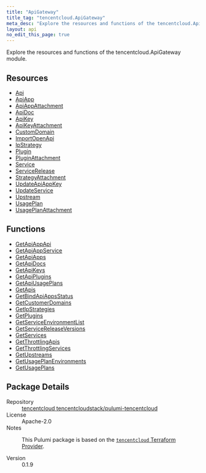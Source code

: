 ```yaml
---
title: "ApiGateway"
title_tag: "tencentcloud.ApiGateway"
meta_desc: "Explore the resources and functions of the tencentcloud.ApiGateway module."
layout: api
no_edit_this_page: true
---
```


<!-- WARNING: this file was generated by Pulumi Docs Generator. -->
<!-- Do not edit by hand unless you're certain you know what you are doing! -->

Explore the resources and functions of the tencentcloud.ApiGateway module.

<h2 id="resources">Resources</h2>
<ul class="api">
    <li><a href="api/" title="Api"><span class="api-symbol api-symbol--resource"></span>Api</a></li>
    <li><a href="apiapp/" title="ApiApp"><span class="api-symbol api-symbol--resource"></span>ApiApp</a></li>
    <li><a href="apiappattachment/" title="ApiAppAttachment"><span class="api-symbol api-symbol--resource"></span>ApiAppAttachment</a></li>
    <li><a href="apidoc/" title="ApiDoc"><span class="api-symbol api-symbol--resource"></span>ApiDoc</a></li>
    <li><a href="apikey/" title="ApiKey"><span class="api-symbol api-symbol--resource"></span>ApiKey</a></li>
    <li><a href="apikeyattachment/" title="ApiKeyAttachment"><span class="api-symbol api-symbol--resource"></span>ApiKeyAttachment</a></li>
    <li><a href="customdomain/" title="CustomDomain"><span class="api-symbol api-symbol--resource"></span>CustomDomain</a></li>
    <li><a href="importopenapi/" title="ImportOpenApi"><span class="api-symbol api-symbol--resource"></span>ImportOpenApi</a></li>
    <li><a href="ipstrategy/" title="IpStrategy"><span class="api-symbol api-symbol--resource"></span>IpStrategy</a></li>
    <li><a href="plugin/" title="Plugin"><span class="api-symbol api-symbol--resource"></span>Plugin</a></li>
    <li><a href="pluginattachment/" title="PluginAttachment"><span class="api-symbol api-symbol--resource"></span>PluginAttachment</a></li>
    <li><a href="service/" title="Service"><span class="api-symbol api-symbol--resource"></span>Service</a></li>
    <li><a href="servicerelease/" title="ServiceRelease"><span class="api-symbol api-symbol--resource"></span>ServiceRelease</a></li>
    <li><a href="strategyattachment/" title="StrategyAttachment"><span class="api-symbol api-symbol--resource"></span>StrategyAttachment</a></li>
    <li><a href="updateapiappkey/" title="UpdateApiAppKey"><span class="api-symbol api-symbol--resource"></span>UpdateApiAppKey</a></li>
    <li><a href="updateservice/" title="UpdateService"><span class="api-symbol api-symbol--resource"></span>UpdateService</a></li>
    <li><a href="upstream/" title="Upstream"><span class="api-symbol api-symbol--resource"></span>Upstream</a></li>
    <li><a href="usageplan/" title="UsagePlan"><span class="api-symbol api-symbol--resource"></span>UsagePlan</a></li>
    <li><a href="usageplanattachment/" title="UsagePlanAttachment"><span class="api-symbol api-symbol--resource"></span>UsagePlanAttachment</a></li>
</ul>

<h2 id="functions">Functions</h2>
<ul class="api">
    <li><a href="getapiappapi/" title="GetApiAppApi"><span class="api-symbol api-symbol--function"></span>GetApiAppApi</a></li>
    <li><a href="getapiappservice/" title="GetApiAppService"><span class="api-symbol api-symbol--function"></span>GetApiAppService</a></li>
    <li><a href="getapiapps/" title="GetApiApps"><span class="api-symbol api-symbol--function"></span>GetApiApps</a></li>
    <li><a href="getapidocs/" title="GetApiDocs"><span class="api-symbol api-symbol--function"></span>GetApiDocs</a></li>
    <li><a href="getapikeys/" title="GetApiKeys"><span class="api-symbol api-symbol--function"></span>GetApiKeys</a></li>
    <li><a href="getapiplugins/" title="GetApiPlugins"><span class="api-symbol api-symbol--function"></span>GetApiPlugins</a></li>
    <li><a href="getapiusageplans/" title="GetApiUsagePlans"><span class="api-symbol api-symbol--function"></span>GetApiUsagePlans</a></li>
    <li><a href="getapis/" title="GetApis"><span class="api-symbol api-symbol--function"></span>GetApis</a></li>
    <li><a href="getbindapiappsstatus/" title="GetBindApiAppsStatus"><span class="api-symbol api-symbol--function"></span>GetBindApiAppsStatus</a></li>
    <li><a href="getcustomerdomains/" title="GetCustomerDomains"><span class="api-symbol api-symbol--function"></span>GetCustomerDomains</a></li>
    <li><a href="getipstrategies/" title="GetIpStrategies"><span class="api-symbol api-symbol--function"></span>GetIpStrategies</a></li>
    <li><a href="getplugins/" title="GetPlugins"><span class="api-symbol api-symbol--function"></span>GetPlugins</a></li>
    <li><a href="getserviceenvironmentlist/" title="GetServiceEnvironmentList"><span class="api-symbol api-symbol--function"></span>GetServiceEnvironmentList</a></li>
    <li><a href="getservicereleaseversions/" title="GetServiceReleaseVersions"><span class="api-symbol api-symbol--function"></span>GetServiceReleaseVersions</a></li>
    <li><a href="getservices/" title="GetServices"><span class="api-symbol api-symbol--function"></span>GetServices</a></li>
    <li><a href="getthrottlingapis/" title="GetThrottlingApis"><span class="api-symbol api-symbol--function"></span>GetThrottlingApis</a></li>
    <li><a href="getthrottlingservices/" title="GetThrottlingServices"><span class="api-symbol api-symbol--function"></span>GetThrottlingServices</a></li>
    <li><a href="getupstreams/" title="GetUpstreams"><span class="api-symbol api-symbol--function"></span>GetUpstreams</a></li>
    <li><a href="getusageplanenvironments/" title="GetUsagePlanEnvironments"><span class="api-symbol api-symbol--function"></span>GetUsagePlanEnvironments</a></li>
    <li><a href="getusageplans/" title="GetUsagePlans"><span class="api-symbol api-symbol--function"></span>GetUsagePlans</a></li>
</ul>

<h2 id="package-details">Package Details</h2>
<dl class="package-details">
	<dt>Repository</dt>
	<dd><a href="https://github.com/tencentcloudstack/pulumi-tencentcloud">tencentcloud tencentcloudstack/pulumi-tencentcloud</a></dd>
	<dt>License</dt>
	<dd>Apache-2.0</dd>
	<dt>Notes</dt>
	<dd><p>This Pulumi package is based on the <a href="https://github.com/tencentcloudstack/terraform-provider-tencentcloud"><code>tencentcloud</code> Terraform Provider</a>.</p>
</dd>
	<dt>Version</dt>
	<dd>0.1.9</dd>
</dl>

